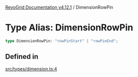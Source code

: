 [RevoGrid Documentation v4.12.1](README.md) / DimensionRowPin

# Type Alias: DimensionRowPin

```ts
type DimensionRowPin: "rowPinStart" | "rowPinEnd";
```

## Defined in

[src/types/dimension.ts:4](https://github.com/revolist/revogrid/blob/d509c0063a76a472726c991b21f1c163442771b4/src/types/dimension.ts#L4)
